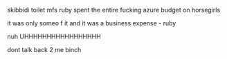 skibbidi toilet mfs
ruby spent the entire fucking azure budget on horsegirls

it was only someo f it and it was a business expense - ruby

nuh UHHHHHHHHHHHHHHHHH


dont talk back 2 me binch


